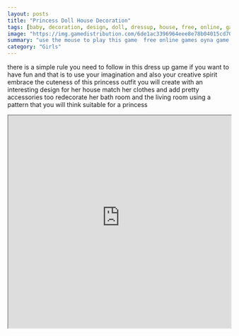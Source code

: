 ```yaml
---
layout: posts
title: "Princess Doll House Decoration"
tags: [baby, decoration, design, doll, dressup, house, free, online, games, oyna, game, free, games, play, play, games]
image: "https://img.gamedistribution.com/6de1ac3396964eee8e78b04015cd708a.jpg"
summary: "use the mouse to play this game  free online games oyna game free games play play games"
category: "Girls"
---
```


there is a simple rule you need to follow in this dress up game if you want to have fun and that is to use your imagination and also your creative spirit embrace the cuteness of this princess outfit you will create with an interesting design for her house match her clothes and add pretty accessories too redecorate her bath room and the living room using a pattern that you will think suitable for a princess

<iframe width="100%" height="480px;" src="https://html5.gamedistribution.com/6de1ac3396964eee8e78b04015cd708a/"></iframe>